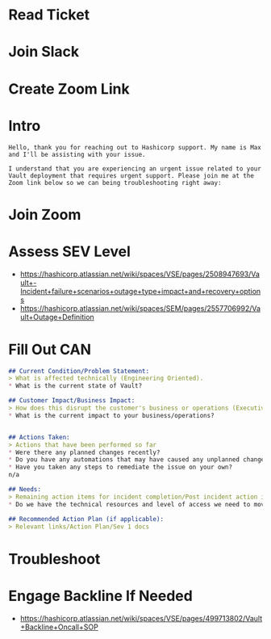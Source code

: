 # Read Ticket

# Join Slack

# Create Zoom Link

# Intro
```
Hello, thank you for reaching out to Hashicorp support. My name is Max and I'll be assisting with your issue. 

I understand that you are experiencing an urgent issue related to your Vault deployment that requires urgent support. Please join me at the Zoom link below so we can being troubleshooting right away:
```

# Join Zoom

# Assess SEV Level
- https://hashicorp.atlassian.net/wiki/spaces/VSE/pages/2508947693/Vault+-Incident+failure+scenarios+outage+type+impact+and+recovery+options
- https://hashicorp.atlassian.net/wiki/spaces/SEM/pages/2557706992/Vault+Outage+Definition

# Fill Out CAN
```md
## Current Condition/Problem Statement:
> What is affected technically (Engineering Oriented).
* What is the current state of Vault?

## Customer Impact/Business Impact:
> How does this disrupt the customer's business or operations (Executive/Account Oriented)
* What is the current impact to your business/operations?


## Actions Taken:
> Actions that have been performed so far
* Were there any planned changes recently?
* Do you have any automations that may have caused any unplanned changes?
* Have you taken any steps to remediate the issue on your own?
n/a

## Needs:
> Remaining action items for incident completion/Post incident action items for customer
* Do we have the technical resources and level of access we need to move forward?

## Recommended Action Plan (if applicable):
> Relevant links/Action Plan/Sev 1 docs
```

# Troubleshoot

# Engage Backline If Needed
- https://hashicorp.atlassian.net/wiki/spaces/VSE/pages/499713802/Vault+Backline+Oncall+SOP